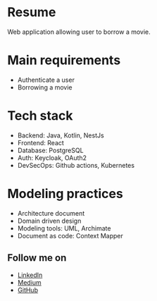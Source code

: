 # Resume
Web application allowing user to borrow a movie.

# Main requirements
- Authenticate a user 
- Borrowing a movie

# Tech stack
- Backend: Java, Kotlin, NestJs
- Frontend: React
- Database: PostgreSQL
- Auth: Keycloak, OAuth2
- DevSecOps: Github actions, Kubernetes

# Modeling practices
- Architecture document
- Domain driven design
- Modeling tools: UML, Archimate
- Document as code: Context Mapper

## Follow me on 
- [LinkedIn](https://www.linkedin.com/in/alex-sieyadjeu)
- [Medium](https://stackalbrains.com/)
- [GitHub](https://github.com/alexlionnel)